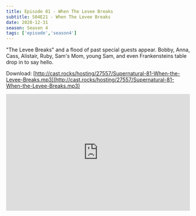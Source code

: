 ```yaml
---
title: Episode 81 - When The Levee Breaks
subtitle: S04E21 - When The Levee Breaks
date: 2020-12-31
season: Season 4
tags: ['episode','season4']
---
```


"The Levee Breaks" and a flood of past special guests appear. Bobby, Anna, Cass, Alistair, Ruby, Sam's Mom, young Sam, and even Frankensteins table drop in to say hello.

Download: [http://cast.rocks/hosting/27557/Supernatural-81-When-the-Levee-Breaks.mp3](http://cast.rocks/hosting/27557/Supernatural-81-When-the-Levee-Breaks.mp3)

<iframe src="https://cast.rocks/player/27557/Supernatural-81-When-the-Levee-Breaks.mp3?episodeTitle=Episode%2081%20-%20When%20the%20Levee%20Breaks&podcastTitle=Couple%20of%20Idjits&episodeDate=December%2031st%2C%202020&imageURL=https%3A%2F%2Fcast.rocks%2Fhosting%2F27557%2Ffeeds%2FCAURZ.jpg" style="border: none; min-height: 265px; max-height: 320px; max-width: 558px; min-width: 270px; width: 100%; height: 100%;" scrollbars="no"></iframe>
